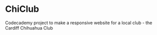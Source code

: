 # ChiClub
Codecademy project to make a responsive website for a local club - the Cardiff Chihuahua Club

